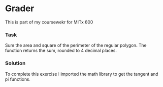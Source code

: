 # Grader

This is part of my coursewekr for MITx 600

### Task

Sum the area and square of the perimeter of the regular polygon. The function returns the sum, rounded to 4 decimal places.

### Solution

To complete this exercise I imported the math library to get the tangent and pi functions.
